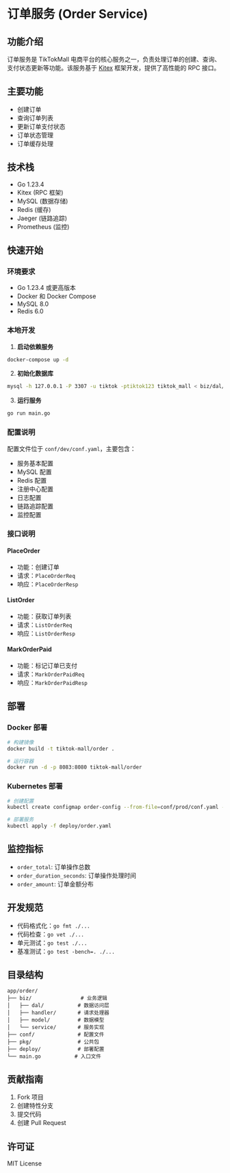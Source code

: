 # 订单服务 (Order Service)

## 功能介绍

订单服务是 TikTokMall 电商平台的核心服务之一，负责处理订单的创建、查询、支付状态更新等功能。该服务基于 [Kitex](https://github.com/cloudwego/kitex/) 框架开发，提供了高性能的 RPC 接口。

## 主要功能

- 创建订单
- 查询订单列表
- 更新订单支付状态
- 订单状态管理
- 订单缓存处理

## 技术栈

- Go 1.23.4
- Kitex (RPC 框架)
- MySQL (数据存储)
- Redis (缓存)
- Jaeger (链路追踪)
- Prometheus (监控)

## 快速开始

### 环境要求

- Go 1.23.4 或更高版本
- Docker 和 Docker Compose
- MySQL 8.0
- Redis 6.0

### 本地开发

1. **启动依赖服务**
```bash
docker-compose up -d
```

2. **初始化数据库**
```bash
mysql -h 127.0.0.1 -P 3307 -u tiktok -ptiktok123 tiktok_mall < biz/dal/mysql/migrations/001_init_schema.sql
```

3. **运行服务**
```bash
go run main.go
```

### 配置说明

配置文件位于 `conf/dev/conf.yaml`，主要包含：

- 服务基本配置
- MySQL 配置
- Redis 配置
- 注册中心配置
- 日志配置
- 链路追踪配置
- 监控配置

### 接口说明

#### PlaceOrder
- 功能：创建订单
- 请求：`PlaceOrderReq`
- 响应：`PlaceOrderResp`

#### ListOrder
- 功能：获取订单列表
- 请求：`ListOrderReq`
- 响应：`ListOrderResp`

#### MarkOrderPaid
- 功能：标记订单已支付
- 请求：`MarkOrderPaidReq`
- 响应：`MarkOrderPaidResp`

## 部署

### Docker 部署
```bash
# 构建镜像
docker build -t tiktok-mall/order .

# 运行容器
docker run -d -p 8083:8080 tiktok-mall/order
```

### Kubernetes 部署
```bash
# 创建配置
kubectl create configmap order-config --from-file=conf/prod/conf.yaml -n tiktok-mall

# 部署服务
kubectl apply -f deploy/order.yaml
```

## 监控指标

- `order_total`: 订单操作总数
- `order_duration_seconds`: 订单操作处理时间
- `order_amount`: 订单金额分布

## 开发规范

- 代码格式化：`go fmt ./...`
- 代码检查：`go vet ./...`
- 单元测试：`go test ./...`
- 基准测试：`go test -bench=. ./...`

## 目录结构

```
app/order/
├── biz/                # 业务逻辑
│   ├── dal/           # 数据访问层
│   ├── handler/       # 请求处理器
│   ├── model/         # 数据模型
│   └── service/       # 服务实现
├── conf/              # 配置文件
├── pkg/               # 公共包
├── deploy/            # 部署配置
└── main.go           # 入口文件
```

## 贡献指南

1. Fork 项目
2. 创建特性分支
3. 提交代码
4. 创建 Pull Request

## 许可证

MIT License
